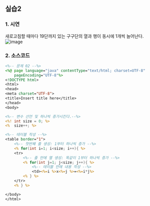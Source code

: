 ## 실습2

### 1. 시연
새로고침할 때마다 19단까지 있는 구구단의 열과 행이 동시에 1개씩 늘어난다.  
![image](https://user-images.githubusercontent.com/63652571/168722174-c19267a5-1aec-49bc-b890-809ad77889b0.png)

### 2. 소스코드
```jsp
<%-- 문제 02 --%>
<%@ page language="java" contentType="text/html; charset=UTF-8"
    pageEncoding="UTF-8"%>
<!DOCTYPE html>
<html>
<head>
<meta charset="UTF-8">
<title>Insert title here</title>
</head>
<body>

<%-- 변수 선언 및 하나씩 증가시킨다.--%>
<%!	int size = 0; %>
<%	size++; %>

<%-- 테이블 작성 --%>
<table border="1">
	<%-- 첫번째 줄 생성: 1부터 하나씩 증가 --%>
	<% for(int i=1; i<size; i++){ %>
	<tr>
		<%-- 줄 안에 열 생성: 똑같이 1부터 하나씩 증가 --%>
		<% for(int j=1; j<size; j++){ %>
			<%-- 테이블 안에 내용 작성 --%>
			<td><%=i %>x<%=j %>=<%=i*j%>
		<% } %>
	</tr>
	<% } %>

</body>
</html>
```
